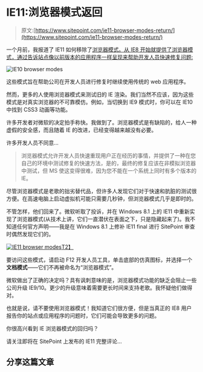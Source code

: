 # IE11:浏览器模式返回

> 原文:[https://www.sitepoint.com/ie11-browser-modes-return/](https://www.sitepoint.com/ie11-browser-modes-return/)

一个月前，我报道了 IE11 如何移除了[浏览器模式。从 IE8 开始就提供了浏览器模式，通过告诉站点像以前版本的应用程序一样呈现来帮助开发人员快速修复问题:](/ie11-mysterious-missing-browser-modes/)

![IE10 browser modes](../Images/79f42d92f6fe9210a9563f2a52a03425.png)

这些模式旨在帮助公司在开发人员进行修复时继续使用传统的 web 应用程序。

然而，更多的人使用浏览器模式来测试旧的 IE 渲染。我们当然不应该，因为这些模式是对真实浏览器的不可靠模仿。例如，当切换到 IE9 模式时，你可以在 IE10 中找到 CSS3 动画等功能。

许多开发者对微软的决定拍手称快。我做到了。浏览器模式是有缺陷的，给人一种虚假的安全感，而且随着 IE 的改进，已经变得越来越没有必要。

许多开发人员不同意…

> 浏览器模式允许开发人员快速重现用户正在经历的事情，并提供了一种在您自己的环境中测试修复的快速方法，是的，最终的修复应该在非模拟浏览器中测试，但 MS 使这变得很难，因为您不能在一个系统上同时有多个版本的 IE。

尽管浏览器模式是老歌的拙劣替代品，但许多人发现它们对于快速和肮脏的测试很方便。在高速电脑上启动虚拟机可能只需要几秒钟，但浏览器模式几乎是即时的。

不管怎样，他们回来了。微软听取了投诉，并在 Windows 8.1 上的 IE11 中重新实现了浏览器模式(从技术上讲，它们一直潜伏在表面之下，只是隐藏起来了)。我不知道任何官方声明——我是在 Windows 8.1 上修补 IE11 final 进行 SitePoint 审查时偶然发现它们的。

[![IE11 browser modes](../Images/94f1ddb2a6bd4b6162a2a1da8c8b76c1.png)T2】](https://blogs.sitepointstatic.com/images/tech/882-ie11-browser-modes-return-full.png)

要访问这些模式，请启动 F12 开发人员工具，单击底部的仿真图标，并选择一个**文档模式**——它们不再被命名为“浏览器模式”。

微软做出了正确的决定吗？具有讽刺意味的是，浏览器模式功能的缺乏会阻止一些公司升级 IE9/10。更少的升级意味着需要更长时间来支持老歌。我怀疑他们做得对。

也就是说，请不要使用浏览器模式！我知道它们很方便，但是当真正的 IE8 用户报告你的站点或应用程序的问题时，它们可能会导致更多的问题。

你很高兴看到 IE 浏览器模式的回归吗？

请关注即将在 SitePoint 上发布的 IE11 完整评论…

## 分享这篇文章